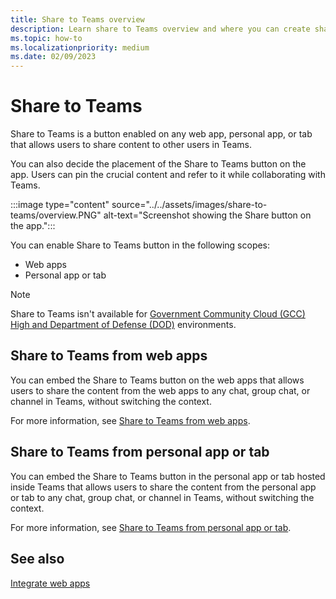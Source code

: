 ```yaml
---
title: Share to Teams overview
description: Learn share to Teams overview and where you can create share-to-teams button in the Teams apps and tab apps.
ms.topic: how-to
ms.localizationpriority: medium
ms.date: 02/09/2023
---
```


# Share to Teams

Share to Teams is a button enabled on any web app, personal app, or tab that allows users to share content to other users in Teams.

You can also decide the placement of the Share to Teams button on the app. Users can pin the crucial content and refer to it while collaborating with Teams.

:::image type="content" source="../../assets/images/share-to-teams/overview.PNG" alt-text="Screenshot showing the Share button on the app.":::

You can enable Share to Teams button in the following scopes:

* Web apps
* Personal app or tab

> [!NOTE]
> Share to Teams isn't available for [Government Community Cloud (GCC) High and Department of Defense (DOD)](../cloud-overview.md) environments.

## Share to Teams from web apps

You can embed the Share to Teams button on the web apps that allows users to share the content from the web apps to any chat, group chat, or channel in Teams, without switching the context.

For more information, see [Share to Teams from web apps](share-to-teams-from-web-apps.md).

## Share to Teams from personal app or tab

You can embed the Share to Teams button in the personal app or tab hosted inside Teams that allows users to share the content from the personal app or tab to any chat, group chat, or channel in Teams, without switching the context.

For more information, see [Share to Teams from personal app or tab](share-to-teams-from-personal-app-or-tab.md).

## See also

[Integrate web apps](../../samples/integrate-web-apps-overview.md)
